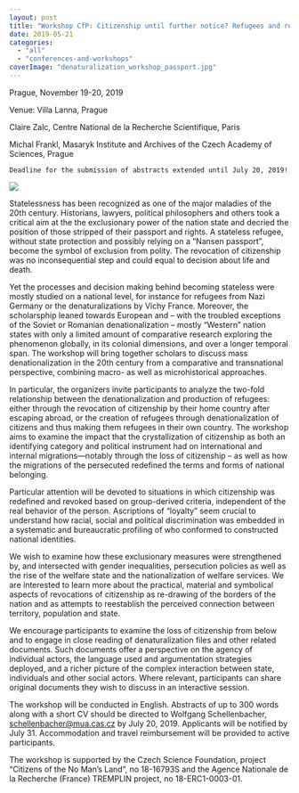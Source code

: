 ```yaml
---
layout: post
title: "Workshop CfP: Citizenship until further notice? Refugees and revocation of nationality in the 20th century"
date: 2019-05-21
categories: 
  - "all"
  - "conferences-and-workshops"
coverImage: "denaturalization_workshop_passport.jpg"
---
```


Prague, November 19-20, 2019

Venue: Villa Lanna, Prague  

Claire Zalc, Centre National de la Recherche Scientifique, Paris

Michal Frankl, Masaryk Institute and Archives of the Czech Academy of Sciences, Prague  

```
Deadline for the submission of abstracts extended until July 20, 2019!
```

![](../../../../assets/images/aI3rVZtBKH03qCPXhllRd1-6HlcUq6ik9ggfqtzfFIZ7Nhr87GkqhlQPBwzRQPJKjVEmBybkAUpfm4c1BslkL_2IrBK55z82npLHuCRPSdFBHSMF05pDh_bIHmlP3Dlg00cFKcWq)

Statelessness has been recognized as one of the major maladies of the 20th century. Historians, lawyers, political philosophers and others took a critical aim at the the exclusionary power of the nation state and decried the position of those stripped of their passport and rights. A stateless refugee, without state protection and possibly relying on a “Nansen passport”, become the symbol of exclusion from polity. The revocation of citizenship was no inconsequential step and could equal to decision about life and death.  

Yet the processes and decision making behind becoming stateless were mostly studied on a national level, for instance for refugees from Nazi Germany or the denaturalizations by Vichy France. Moreover, the scholarsphip leaned towards European and – with the troubled exceptions of the Soviet or Romanian denationalization – mostly “Western” nation states with only a limited amount of comparative research exploring the phenomenon globally, in its colonial dimensions, and over a longer temporal span. The workshop will bring together scholars to discuss mass denationalization in the 20th century from a comparative and transnational perspective, combining macro- as well as microhistorical approaches.  

In particular, the organizers invite participants to analyze the two-fold relationship between the denationalization and production of refugees: either through the revocation of citizenship by their home country after escaping abroad, or the creation of refugees through denationalization of citizens and thus making them refugees in their own country. The workshop aims to examine the impact that the crystallization of citizenship as both an identifying category and political instrument had on international and internal migrations—notably through the loss of citizenship – as well as how the migrations of the persecuted redefined the terms and forms of national belonging.  

Particular attention will be devoted to situations in which citizenship was redefined and revoked based on group-derived criteria, independent of the real behavior of the person. Ascriptions of “loyalty” seem crucial to understand how racial, social and political discrimination was embedded in a systematic and bureaucratic profiling of who conformed to constructed national identities.  

We wish to examine how these exclusionary measures were strengthened by, and intersected with gender inequalities, persecution policies as well as the rise of the welfare state and the nationalization of welfare services. We are interested to learn more about the practical, material and symbolical aspects of revocations of citizenship as re-drawing of the borders of the nation and as attempts to reestablish the perceived connection between territory, population and state.  

We encourage participants to examine the loss of citizenship from below and to engage in close reading of denaturalization files and other related documents. Such documents offer a perspective on the agency of individual actors, the language used and argumentation strategies deployed, and a richer picture of the complex interaction between state, individuals and other social actors. Where relevant, participants can share original documents they wish to discuss in an interactive session.  

The workshop will be conducted in English. Abstracts of up to 300 words along with a short CV should be directed to Wolfgang Schellenbacher, [schellenbacher@mua.cas.cz](mailto:schellenbacher@mua.cas.cz) by July 20, 2019. Applicants will be notified by July 31. Accommodation and travel reimbursement will be provided to active participants.

The workshop is supported by the Czech Science Foundation, project “Citizens of the No Man’s Land”, no 18-16793S and the Agence Nationale de la Recherche (France) TREMPLIN project, no 18-ERC1-0003-01.

